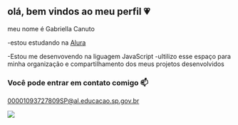 ## olá, bem vindos ao meu perfil 💗


meu nome é Gabriella Canuto 

-estou estudando na [Alura](https://www.alura.com.br)

-Estou me desenvovendo na liguagem JavaScript
-ultilizo esse espaço para minha organização e compartilhamento dos meus projetos desenvolvidos

### Você pode entrar em contato comigo 📫
00001093727809SP@al.educacao.sp.gov.br


![](https://media1.tenor.com/m/SsXEN-yHFqgAAAAC/exploding-car-explode.gif)
